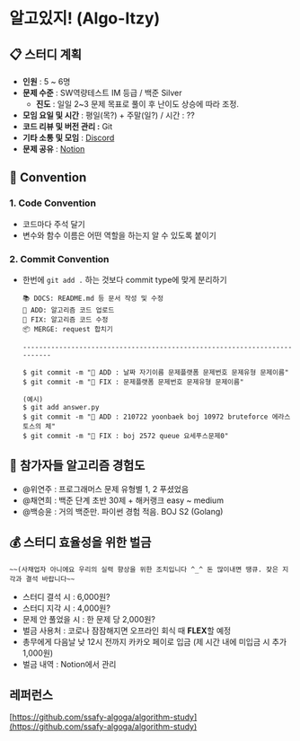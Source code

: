 # 알고있지! (Algo-Itzy)



## 📋 스터디 계획

- **인원** : 5 ~ 6명
- **문제 수준** : SW역량테스트 IM 등급 / 백준 Silver
    - **진도** : 일일 2~3 문제 목표로 풀이 후 난이도 상승에 따라 조정.
- **모임 요일 및 시간** : 평일(목?) + 주말(일?) / 시간 : ??
- **코드 리뷰 및 버전 관리 :** Git
- **기타 소통 및 모임** : [Discord](https://discord.gg/CTNYwBW8)
- **문제 공유** : [Notion](https://www.notion.so/Algo-Itzy-ca5f3350ae5e42cdb487549170fa6f09)



## 📜 Convention

### 1. **Code Convention**

- 코드마다 주석 달기
- 변수와 함수 이름은 어떤 역할을 하는지 알 수 있도록 붙이기

### 2. **Commit Convention**

- 한번에 `git add .` 하는 것보다 commit type에 맞게 분리하기

    ```
    📚 DOCS: README.md 등 문서 작성 및 수정
    🚀 ADD: 알고리즘 코드 업로드
    🔧 FIX: 알고리즘 코드 수정
    📦 MERGE: request 합치기
    
    --------------------------------------------------------------------------
    
    $ git commit -m "🚀 ADD : 날짜 자기이름 문제플랫폼 문제번호 문제유형 문제이름"
    $ git commit -m "🔧 FIX : 문제플랫폼 문제번호 문제유형 문제이름"
    
    (예시)
    $ git add answer.py
    $ git commit -m "🚀 ADD : 210722 yoonbaek boj 10972 bruteforce 에라스토스의 체"
    $ git commit -m "🔧 FIX : boj 2572 queue 요세푸스문제0"
    ```



## 🙆 **참가자들 알고리즘 경험도**

- @위연주  : 프로그래머스 문제 유형별 1, 2 푸셨었음
- @채연희  : 백준 단계 초반 30제 + 해커랭크 easy ~ medium
- @백승윤  : 거의 백준만. 파이썬 경험 적음. BOJ S2 (Golang)



## 💰 스터디 효율성을 위한 벌금

    ~~(사채업자 아니에요 우리의 실력 향상을 위한 조치입니다 ^_^ 돈 많이내면 땡큐. 잦은 지각과 결석 바랍니다~~

- 스터디 결석 시 : 6,000원?
- 스터디 지각 시 : 4,000원?
- 문제 안 풀었을 시 : 한 문제 당 2,000원?
- 벌금 사용처 : 코로나 잠잠해지면 오프라인 회식 때 **FLEX**할 예정
- 총무에게 다음날 낮 12시 전까지 카카오 페이로 입금 (제 시간 내에 미입금 시 추가 1,000원)
- 벌금 내역 : Notion에서 관리



## 레퍼런스

[https://github.com/ssafy-algoga/algorithm-study](https://github.com/ssafy-algoga/algorithm-study)
